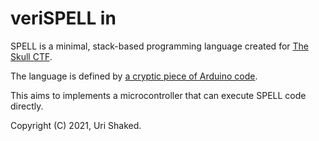 # veriSPELL in 

SPELL is a minimal, stack-based programming language created for [The Skull CTF](https://skullctf.com).

The language is defined by [a cryptic piece of Arduino code](https://skullctf.com/skull). 

This aims to implements a microcontroller that can execute SPELL code directly.

Copyright (C) 2021, Uri Shaked.
